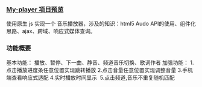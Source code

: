 ### [My-player 项目预览](http://flysasa.top/project//My-player/index.html)
使用原生 js 实现一个 音乐播放器，涉及的知识：html5 Audo API的使用、组件化思路、ajax、跨域、响应式媒体查询。 

### 功能概要

基本功能：
播放、暂停、下一曲、静音、频道音乐切换、歌词作者
加强功能：
  1.点击播放进度条任意位置实现跳转播放
  2.点击音量任意位置实现调整音量
  3.手机端查看响应式适配
  4.实时播放时间显示
  5.点击频道,音乐不重复随机匹配
  

